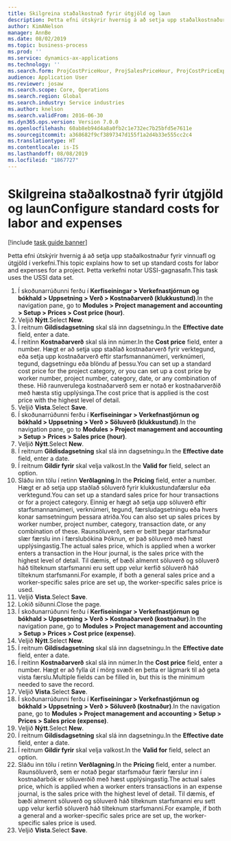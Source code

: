 ```yaml
---
title: Skilgreina staðalkostnað fyrir útgjöld og laun
description: Þetta efni útskýrir hvernig á að setja upp staðalkostnaður fyrir vinnuafl og útgjöld í verkefni.
author: KimANelson
manager: AnnBe
ms.date: 08/02/2019
ms.topic: business-process
ms.prod: ''
ms.service: dynamics-ax-applications
ms.technology: ''
ms.search.form: ProjCostPriceHour, ProjSalesPriceHour, ProjCostPriceExpense, ProjSalesPriceCost
audience: Application User
ms.reviewer: josaw
ms.search.scope: Core, Operations
ms.search.region: Global
ms.search.industry: Service industries
ms.author: knelson
ms.search.validFrom: 2016-06-30
ms.dyn365.ops.version: Version 7.0.0
ms.openlocfilehash: 60ab8eb94d4a8a0fb2c1e732ec7b25bfd5e7611e
ms.sourcegitcommit: a368682f9cf3897347d155f1a2d4b33e555cc2c4
ms.translationtype: HT
ms.contentlocale: is-IS
ms.lasthandoff: 08/08/2019
ms.locfileid: "1867727"
---
```

# <a name="configure-standard-costs-for-labor-and-expenses"></a><span data-ttu-id="cb584-103">Skilgreina staðalkostnað fyrir útgjöld og laun</span><span class="sxs-lookup"><span data-stu-id="cb584-103">Configure standard costs for labor and expenses</span></span>

[!include [task guide banner](../../includes/task-guide-banner.md)]

<span data-ttu-id="cb584-104">Þetta efni útskýrir hvernig á að setja upp staðalkostnaður fyrir vinnuafl og útgjöld í verkefni.</span><span class="sxs-lookup"><span data-stu-id="cb584-104">This topic explains how to set up standard costs for labor and expenses for a project.</span></span> <span data-ttu-id="cb584-105">Þetta verkefni notar USSI-gagnasafn.</span><span class="sxs-lookup"><span data-stu-id="cb584-105">This task uses the USSI data set.</span></span>

1. <span data-ttu-id="cb584-106">Í skoðunarrúðunni ferðu í **Kerfiseiningar > Verkefnastjórnun og bókhald > Uppsetning > Verð > Kostnaðarverð (klukkustund)**.</span><span class="sxs-lookup"><span data-stu-id="cb584-106">In the navigation pane, go to **Modules > Project management and accounting > Setup > Prices > Cost price (hour)**.</span></span>
2. <span data-ttu-id="cb584-107">Veljið **Nýtt**.</span><span class="sxs-lookup"><span data-stu-id="cb584-107">Select **New**.</span></span>
3. <span data-ttu-id="cb584-108">Í reitnum **Gildisdagsetning** skal slá inn dagsetningu.</span><span class="sxs-lookup"><span data-stu-id="cb584-108">In the **Effective date** field, enter a date.</span></span>
4. <span data-ttu-id="cb584-109">Í reitinn **Kostnaðarverð** skal slá inn númer.</span><span class="sxs-lookup"><span data-stu-id="cb584-109">In the **Cost price** field, enter a number.</span></span> <span data-ttu-id="cb584-110">Hægt er að setja upp staðlað kostnaðarverð fyrir verktegund, eða setja upp kostnaðarverð eftir starfsmannanúmeri, verknúmeri, tegund, dagsetningu eða blöndu af þessu.</span><span class="sxs-lookup"><span data-stu-id="cb584-110">You can set up a standard cost price for the project category, or you can set up a cost price by worker number, project number, category, date, or any combination of these.</span></span> <span data-ttu-id="cb584-111">Hið raunverulega kostnaðarverð sem er notað er kostnaðarverðið með hæsta stig upplýsinga.</span><span class="sxs-lookup"><span data-stu-id="cb584-111">The cost price that is applied is the cost price with the highest level of detail.</span></span>  
5. <span data-ttu-id="cb584-112">Veljið **Vista**.</span><span class="sxs-lookup"><span data-stu-id="cb584-112">Select **Save**.</span></span>
6. <span data-ttu-id="cb584-113">Í skoðunarrúðunni ferðu í **Kerfiseiningar > Verkefnastjórnun og bókhald > Uppsetning > Verð > Söluverð (klukkustund)**.</span><span class="sxs-lookup"><span data-stu-id="cb584-113">In the navigation pane, go to **Modules > Project management and accounting > Setup > Prices > Sales price (hour)**.</span></span>
7. <span data-ttu-id="cb584-114">Veljið **Nýtt**.</span><span class="sxs-lookup"><span data-stu-id="cb584-114">Select **New**.</span></span>
8. <span data-ttu-id="cb584-115">Í reitnum **Gildisdagsetning** skal slá inn dagsetningu.</span><span class="sxs-lookup"><span data-stu-id="cb584-115">In the **Effective date** field, enter a date.</span></span>
9. <span data-ttu-id="cb584-116">Í reitnum **Gildir fyrir** skal velja valkost.</span><span class="sxs-lookup"><span data-stu-id="cb584-116">In the **Valid for** field, select an option.</span></span>
10. <span data-ttu-id="cb584-117">Sláðu inn tölu í retinn **Verðlagning**.</span><span class="sxs-lookup"><span data-stu-id="cb584-117">In the **Pricing** field, enter a number.</span></span> <span data-ttu-id="cb584-118">Hægt er að setja upp staðlað söluverð fyrir klukkustundafærslur eða verktegund.</span><span class="sxs-lookup"><span data-stu-id="cb584-118">You can set up a standard sales price for hour transactions or for a project category.</span></span> <span data-ttu-id="cb584-119">Einnig er hægt að setja upp söluverð eftir starfsmannanúmeri, verknúmeri, tegund, færsludagsetningu eða hvers konar samsetningum þessara atriða.</span><span class="sxs-lookup"><span data-stu-id="cb584-119">You can also set up sales prices by worker number, project number, category, transaction date, or any combination of these.</span></span> <span data-ttu-id="cb584-120">Raunsöluverð, sem er beitt þegar starfsmaður slær færslu inn i færslubókina Þóknun, er það söluverð með hæst upplýsingastig.</span><span class="sxs-lookup"><span data-stu-id="cb584-120">The actual sales price, which is applied when a worker enters a transaction in the Hour journal, is the sales price with the highest level of detail.</span></span> <span data-ttu-id="cb584-121">Til dæmis, ef bæði almennt söluverð og söluverð háð tilteknum starfsmanni eru sett upp velur kerfið söluverð háð tilteknum starfsmanni.</span><span class="sxs-lookup"><span data-stu-id="cb584-121">For example, if both a general sales price and a worker-specific sales price are set up, the worker-specific sales price is used.</span></span>  
11. <span data-ttu-id="cb584-122">Veljið **Vista**.</span><span class="sxs-lookup"><span data-stu-id="cb584-122">Select **Save**.</span></span>
12. <span data-ttu-id="cb584-123">Lokið síðunni.</span><span class="sxs-lookup"><span data-stu-id="cb584-123">Close the page.</span></span>
13. <span data-ttu-id="cb584-124">Í skoðunarrúðunni ferðu í **Kerfiseiningar > Verkefnastjórnun og bókhald > Uppsetning > Verð > Kostnaðarverð (kostnaður)**.</span><span class="sxs-lookup"><span data-stu-id="cb584-124">In the navigation pane, go to **Modules > Project management and accounting > Setup > Prices > Cost price (expense)**.</span></span>
14. <span data-ttu-id="cb584-125">Veljið **Nýtt**.</span><span class="sxs-lookup"><span data-stu-id="cb584-125">Select **New**.</span></span>
15. <span data-ttu-id="cb584-126">Í reitnum **Gildisdagsetning** skal slá inn dagsetningu.</span><span class="sxs-lookup"><span data-stu-id="cb584-126">In the **Effective date** field, enter a date.</span></span>
16. <span data-ttu-id="cb584-127">Í reitinn **Kostnaðarverð** skal slá inn númer.</span><span class="sxs-lookup"><span data-stu-id="cb584-127">In the **Cost price** field, enter a number.</span></span> <span data-ttu-id="cb584-128">Hægt er að fylla út í mörg svæði en þetta er lágmark til að geta vista færslu.</span><span class="sxs-lookup"><span data-stu-id="cb584-128">Multiple fields can be filled in, but this is the minimum needed to save the record.</span></span>  
17. <span data-ttu-id="cb584-129">Veljið **Vista**.</span><span class="sxs-lookup"><span data-stu-id="cb584-129">Select **Save**.</span></span>
18. <span data-ttu-id="cb584-130">Í skoðunarrúðunni ferðu í **Kerfiseiningar > Verkefnastjórnun og bókhald > Uppsetning > Verð > Söluverð (kostnaður)**.</span><span class="sxs-lookup"><span data-stu-id="cb584-130">In the navigation pane, go to **Modules > Project management and accounting > Setup > Prices > Sales price (expense)**.</span></span>
19. <span data-ttu-id="cb584-131">Veljið **Nýtt**.</span><span class="sxs-lookup"><span data-stu-id="cb584-131">Select **New**.</span></span>
20. <span data-ttu-id="cb584-132">Í reitnum **Gildisdagsetning** skal slá inn dagsetningu.</span><span class="sxs-lookup"><span data-stu-id="cb584-132">In the **Effective date** field, enter a date.</span></span>
21. <span data-ttu-id="cb584-133">Í reitnum **Gildir fyrir** skal velja valkost.</span><span class="sxs-lookup"><span data-stu-id="cb584-133">In the **Valid for** field, select an option.</span></span>
22. <span data-ttu-id="cb584-134">Sláðu inn tölu í retinn **Verðlagning**.</span><span class="sxs-lookup"><span data-stu-id="cb584-134">In the **Pricing** field, enter a number.</span></span> <span data-ttu-id="cb584-135">Raunsöluverð, sem er notað þegar starfsmaður færir færslur inn í kostnaðarbók er söluverðið með hæst upplýsingastig.</span><span class="sxs-lookup"><span data-stu-id="cb584-135">The actual sales price, which is applied when a worker enters transactions in an expense journal, is the sales price with the highest level of detail.</span></span> <span data-ttu-id="cb584-136">Til dæmis, ef bæði almennt söluverð og söluverð háð tilteknum starfsmanni eru sett upp velur kerfið söluverð háð tilteknum starfsmanni.</span><span class="sxs-lookup"><span data-stu-id="cb584-136">For example, if both a general and a worker-specific sales price are set up, the worker-specific sales price is used.</span></span>  
23. <span data-ttu-id="cb584-137">Veljið **Vista**.</span><span class="sxs-lookup"><span data-stu-id="cb584-137">Select **Save**.</span></span>


